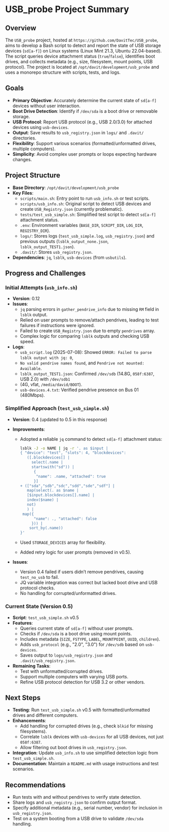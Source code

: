 # USB_probe Project Summary

## Overview

The `USB_probe` project, hosted at `https://github.com/DavitTec/USB_probe`, aims to develop a Bash script to
detect and report the state of USB storage devices (`sd[a-f]`) on Linux systems (Linux Mint 21.3,
Ubuntu 22.04-based). The script queries device attachment status (`true`/`false`), identifies boot drives,
and collects metadata (e.g., size, filesystem, mount points, USB protocol). The project is located
at `/opt/davit/development/usb_probe` and uses a monorepo structure
with scripts, tests, and logs.

## Goals

- **Primary Objective**: Accurately determine the current state of `sd[a-f]` devices without user interaction.
- **Boot Drive Detection**: Identify if `/dev/sda` is a boot drive or removable storage.
- **USB Protocol**: Report USB protocol (e.g., USB 2.0/3.0) for attached devices using `usb-devices`.
- **Output**: Save results to `usb_registry.json` in `logs/` and `.davit/` directories.
- **Flexibility**: Support various scenarios (formatted/unformatted drives, multiple computers).
- **Simplicity**: Avoid complex user prompts or loops expecting hardware changes.

## Project Structure

- **Base Directory**: `/opt/davit/development/usb_probe`
- **Key Files**:
  - `scripts/main.sh`: Entry point to run `usb_info.sh` or test scripts.
  - `scripts/usb_info.sh`: Original script to detect USB devices and create `USB_Registry.json` (currently problematic).
  - `tests/test_usb_simple.sh`: Simplified test script to detect `sd[a-f]` attachment status.
  - `.env`: Environment variables (`BASE_DIR`, `SCRIPT_DIR`, `LOG_DIR`, `REGISTRY_DIR`).
  - `logs/`: Stores logs (`test_usb_simple.log`, `usb_registry.json`) and previous outputs (`lsblk_output_none.json`, `lsblk_output_TEST1.json`).
  - `.davit/`: Stores `usb_registry.json`.
- **Dependencies**: `jq`, `lsblk`, `usb-devices` (from `usbutils`).

## Progress and Challenges

### Initial Attempts (`usb_info.sh`)

- **Version**: 0.12
- **Issues**:
  - `jq` parsing errors in `gather_pendrive_info` due to missing `RM` field in `lsblk` output.
  - Relied on user prompts to remove/attach pendrives, leading to test failures if instructions were ignored.
  - Failed to create `USB_Registry.json` due to empty `pendrives` array.
  - Complex logic for comparing `lsblk` outputs and checking USB speed.
- **Logs**:
  - `usb_script.log` (2025-07-08): Showed `ERROR: Failed to parse lsblk output with jq: 0`,
  - `No valid pendrive names found`, and `Pendrive not mounted: Available`.
  - `lsblk_output_TEST1.json`: Confirmed `/dev/sdb` (14.8G, `058f:6387`, USB 2.0) with `/dev/sdb1`
  - (4G, vfat, `/media/david/BOOT`).
  - `usb-devices.4.txt`: Verified pendrive presence on Bus 01 (480Mbps).

### Simplified Approach (`test_usb_simple.sh`)

- **Version**: 0.4 (updated to 0.5 in this response)
- **Improvements**:
  - Adopted a reliable `jq` command to detect `sd[a-f]` attachment status:

    ```bash
    lsblk -J -o NAME | jq -r '. as $input |
    { "device": "test", "slots": 4, "blockdevices":
       ([.blockdevices[] |
         select(.name |
         startswith("sd")) |
          {
           "name": .name, "attached": true
          }]
    + (["sda","sdb","sdc","sdd","sde","sdf"] |
       map(select(. as $name |
       [$input.blockdevices[].name] |
       index($name) |
       not)
       ) |
     map({
          "name": ., "attached": false
         })) |
        sort_by(.name))
    }'
    ```

  - Used `STORAGE_DEVICES` array for flexibility.
  - Added retry logic for user prompts (removed in v0.5).

- **Issues**:
  - Version 0.4 failed if users didn’t remove pendrives, causing `test_no_usb` to fail.
  - JQ variable integration was correct but lacked boot drive and USB protocol checks.
  - No handling for corrupted/unformatted drives.

### Current State (Version 0.5)

- **Script**: `test_usb_simple.sh` v0.5
- **Features**:
  - Queries current state of `sd[a-f]` without user prompts.
  - Checks if `/dev/sda` is a boot drive using mount points.
  - Includes metadata (`SIZE`, `FSTYPE`, `LABEL`, `MOUNTPOINT`, `UUID`, `children`).
  - Adds `usb_protocol` (e.g., "2.0", "3.0") for `/dev/sdb` based on `usb-devices`.
  - Saves output to `logs/usb_registry.json` and `.davit/usb_registry.json`.
- **Remaining Tasks**:
  - Test with unformatted/corrupted drives.
  - Support multiple computers with varying USB ports.
  - Refine USB protocol detection for USB 3.2 or other vendors.

## Next Steps

- **Testing**: Run `test_usb_simple.sh` v0.5 with formatted/unformatted drives and different computers.
- **Enhancements**:
  - Add handling for corrupted drives (e.g., check `blkid` for missing filesystems).
  - Correlate `lsblk` devices with `usb-devices` for all USB devices, not just `058f:6387`.
  - Allow filtering out boot drives in `usb_registry.json`.
- **Integration**: Update `usb_info.sh` to use simplified detection logic from `test_usb_simple.sh`.
- **Documentation**: Maintain a `README.md` with usage instructions and test scenarios.

## Recommendations

- Run tests with and without pendrives to verify state detection.
- Share logs and `usb_registry.json` to confirm output format.
- Specify additional metadata (e.g., serial number, vendor) for inclusion in `usb_registry.json`.
- Test on a system booting from a USB drive to validate `/dev/sda` handling.
